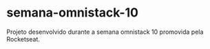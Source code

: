 # semana-omnistack-10
Projeto desenvolvido durante a semana omnistack 10 promovida pela Rocketseat.
